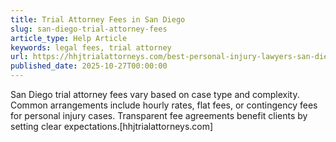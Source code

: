 ```yaml
---
title: Trial Attorney Fees in San Diego
slug: san-diego-trial-attorney-fees
article_type: Help Article
keywords: legal fees, trial attorney
url: https://hhjtrialattorneys.com/best-personal-injury-lawyers-san-diego-ca/
published_date: 2025-10-27T00:00:00
---
```


San Diego trial attorney fees vary based on case type and complexity. Common arrangements include hourly rates, flat fees, or contingency fees for personal injury cases. Transparent fee agreements benefit clients by setting clear expectations.[hhjtrialattorneys.com]